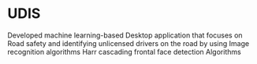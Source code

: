 # UDIS
Developed machine learning-based  Desktop application that focuses on Road safety and identifying unlicensed drivers on the road by using Image recognition algorithms Harr cascading frontal face detection Algorithms
